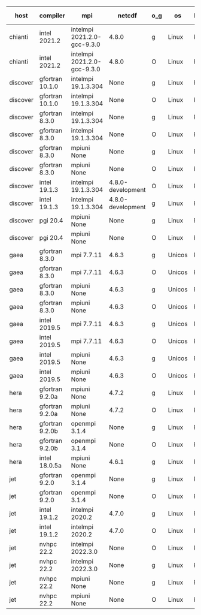 

| host     | compiler                              | mpi                      | netcdf        | o_g        | os       | build       | u_pass          | u_fail          | s_pass            | s_fail            | e_pass             | e_fail             | nuopc_pass       | nuopc_fail       | artifacts link          |
|----------|---------------------------------------|--------------------------|---------------|------------|----------|-------------|-----------------|-----------------|-------------------|-------------------|--------------------|--------------------|------------------|------------------|-------------------------|
| chianti | intel 2021.2 | intelmpi 2021.2.0-gcc-9.3.0  | 4.8.0  | g | Linux | PASS | None | None | None | None | None | None | None | None | <a href="https://github.com/esmf-org/esmf-test-artifacts/tree/ad37c5f4bcb27350ef0c901af1cd880328c0157a/develop/intel/2021.2/g/intelmpi/2021.2.0-gcc-9.3.0" target="_blank">ad37c5f</a> | 
| chianti | intel 2021.2 | intelmpi 2021.2.0-gcc-9.3.0  | 4.8.0  | O | Linux | PASS | 13917 | 0 | 49 | 0 | 80 | 0 | 52 | 0 | <a href="https://github.com/esmf-org/esmf-test-artifacts/tree/53ffc99a1073794bb9d7aaaa7141c0cca7165a86/develop/intel/2021.2/O/intelmpi/2021.2.0-gcc-9.3.0" target="_blank">53ffc99</a> | 
| discover | gfortran 10.1.0 | intelmpi 19.1.3.304  | None  | g | Linux | PASS | 13902 | 15 | 49 | 0 | 80 | 0 | 52 | 0 | <a href="https://github.com/esmf-org/esmf-test-artifacts/tree/6901ee331de91e0918629bb4105cbb1961ae1331/develop/gfortran/10.1.0/g/intelmpi/19.1.3.304" target="_blank">6901ee3</a> | 
| discover | gfortran 10.1.0 | intelmpi 19.1.3.304  | None  | O | Linux | PASS | 13902 | 15 | 49 | 0 | 80 | 0 | 52 | 0 | <a href="https://github.com/esmf-org/esmf-test-artifacts/tree/3d958e8e2eace3ea362131396d84300741b3e537/develop/gfortran/10.1.0/O/intelmpi/19.1.3.304" target="_blank">3d958e8</a> | 
| discover | gfortran 8.3.0 | intelmpi 19.1.3.304  | None  | g | Linux | PASS | 13902 | 15 | 49 | 0 | 80 | 0 | 52 | 0 | <a href="https://github.com/esmf-org/esmf-test-artifacts/tree/b86104f984d968bd2e60e9f2fbf5a693849a6959/develop/gfortran/8.3.0/g/intelmpi/19.1.3.304" target="_blank">b86104f</a> | 
| discover | gfortran 8.3.0 | intelmpi 19.1.3.304  | None  | O | Linux | PASS | 13902 | 15 | 49 | 0 | 80 | 0 | 52 | 0 | <a href="https://github.com/esmf-org/esmf-test-artifacts/tree/965135d62634701788388cf7159b15ad702633cf/develop/gfortran/8.3.0/O/intelmpi/19.1.3.304" target="_blank">965135d</a> | 
| discover | gfortran 8.3.0 | mpiuni None  | None  | g | Linux | PASS | 12338 | 0 | 8 | 0 | 43 | 0 | None | None | <a href="https://github.com/esmf-org/esmf-test-artifacts/tree/521dff41d48cbefbae3eee66ddc8cf1a2826a0cb/develop/gfortran/8.3.0/g/mpiuni/None" target="_blank">521dff4</a> | 
| discover | gfortran 8.3.0 | mpiuni None  | None  | O | Linux | PASS | 12338 | 0 | 8 | 0 | 43 | 0 | None | None | <a href="https://github.com/esmf-org/esmf-test-artifacts/tree/1c9a76e82730aeee9301bd03b83cfe8407203d7b/develop/gfortran/8.3.0/O/mpiuni/None" target="_blank">1c9a76e</a> | 
| discover | intel 19.1.3 | intelmpi 19.1.3.304  | 4.8.0-development  | O | Linux | PASS | 13917 | 0 | 49 | 0 | 80 | 0 | 52 | 0 | <a href="https://github.com/esmf-org/esmf-test-artifacts/tree/0ed002723da6f3c774a957e79245e454e3bd199b/develop/intel/19.1.3/O/intelmpi/19.1.3.304" target="_blank">0ed0027</a> | 
| discover | intel 19.1.3 | intelmpi 19.1.3.304  | 4.8.0-development  | g | Linux | PASS | 13917 | 0 | 49 | 0 | 80 | 0 | 52 | 0 | <a href="https://github.com/esmf-org/esmf-test-artifacts/tree/466e156d294da38ce2bb2b673a90558d13ba8e48/develop/intel/19.1.3/g/intelmpi/19.1.3.304" target="_blank">466e156</a> | 
| discover | pgi 20.4 | mpiuni None  | None  | g | Linux | PASS | 0 | 7460 | 0 | 8 | 0 | 43 | None | None | <a href="https://github.com/esmf-org/esmf-test-artifacts/tree/3fbb6197bd197a8a5a30f0f64f7985c2867859e3/develop/pgi/20.4/g/mpiuni/None" target="_blank">3fbb619</a> | 
| discover | pgi 20.4 | mpiuni None  | None  | O | Linux | PASS | 0 | 7460 | 0 | 8 | 0 | 43 | None | None | <a href="https://github.com/esmf-org/esmf-test-artifacts/tree/1cf7e2fdbeb1208ff6ff40b10d627b6cf566e0d5/develop/pgi/20.4/O/mpiuni/None" target="_blank">1cf7e2f</a> | 
| gaea | gfortran 8.3.0 | mpi 7.7.11  | 4.6.3  | g | Unicos | PASS | 13916 | 1 | 49 | 0 | 80 | 0 | 47 | 5 | <a href="https://github.com/esmf-org/esmf-test-artifacts/tree/89a2e06d86fb10bbb0474d48b6e64158b7033e9c/develop/gfortran/8.3.0/g/mpi/7.7.11" target="_blank">89a2e06</a> | 
| gaea | gfortran 8.3.0 | mpi 7.7.11  | 4.6.3  | O | Unicos | PASS | 13916 | 1 | 49 | 0 | 80 | 0 | 47 | 5 | <a href="https://github.com/esmf-org/esmf-test-artifacts/tree/c5fd2424d34e65108a7021dc143a63d32e99ad5e/develop/gfortran/8.3.0/O/mpi/7.7.11" target="_blank">c5fd242</a> | 
| gaea | gfortran 8.3.0 | mpiuni None  | 4.6.3  | g | Unicos | PASS | 12338 | 0 | 8 | 0 | 43 | 0 | None | None | <a href="https://github.com/esmf-org/esmf-test-artifacts/tree/b26ec57d842b900344a16288d601831cbf1dc91f/develop/gfortran/8.3.0/g/mpiuni/None" target="_blank">b26ec57</a> | 
| gaea | gfortran 8.3.0 | mpiuni None  | 4.6.3  | O | Unicos | PASS | 12338 | 0 | 8 | 0 | 43 | 0 | None | None | <a href="https://github.com/esmf-org/esmf-test-artifacts/tree/e6185d1487cf2290383b43856a9c52fa3d618daf/develop/gfortran/8.3.0/O/mpiuni/None" target="_blank">e6185d1</a> | 
| gaea | intel 2019.5 | mpi 7.7.11  | 4.6.3  | g | Unicos | PASS | 13902 | 15 | 49 | 0 | 80 | 0 | 47 | 5 | <a href="https://github.com/esmf-org/esmf-test-artifacts/tree/e6bc92ac7bb65ef8bbb81f2be677f9e5b22f4957/develop/intel/2019.5/g/mpi/7.7.11" target="_blank">e6bc92a</a> | 
| gaea | intel 2019.5 | mpi 7.7.11  | 4.6.3  | O | Unicos | PASS | 13902 | 15 | 49 | 0 | 80 | 0 | 47 | 5 | <a href="https://github.com/esmf-org/esmf-test-artifacts/tree/d6eb115c47c658aa74db58c2d805a579e4931474/develop/intel/2019.5/O/mpi/7.7.11" target="_blank">d6eb115</a> | 
| gaea | intel 2019.5 | mpiuni None  | 4.6.3  | g | Unicos | PASS | 12323 | 15 | 8 | 0 | 43 | 0 | None | None | <a href="https://github.com/esmf-org/esmf-test-artifacts/tree/cbf096dbb6a7c60588ecba3e340f2390ed248787/develop/intel/2019.5/g/mpiuni/None" target="_blank">cbf096d</a> | 
| gaea | intel 2019.5 | mpiuni None  | 4.6.3  | O | Unicos | PASS | 12323 | 15 | 8 | 0 | 43 | 0 | None | None | <a href="https://github.com/esmf-org/esmf-test-artifacts/tree/c6d9210a3798d5f0dcce94aac556e6e4a0cbd4ea/develop/intel/2019.5/O/mpiuni/None" target="_blank">c6d9210</a> | 
| hera | gfortran 9.2.0a | mpiuni None  | 4.7.2  | g | Linux | PASS | None | None | None | None | None | None | None | None | <a href="https://github.com/esmf-org/esmf-test-artifacts/tree/389068cf0bd9f80b32a21bd0dcddc67414015201/develop/gfortran/9.2.0a/g/mpiuni/None" target="_blank">389068c</a> | 
| hera | gfortran 9.2.0a | mpiuni None  | 4.7.2  | O | Linux | PASS | None | None | None | None | None | None | None | None | <a href="https://github.com/esmf-org/esmf-test-artifacts/tree/487ad1b612381d8dfd3d26d3d75a012bf7e36f3b/develop/gfortran/9.2.0a/O/mpiuni/None" target="_blank">487ad1b</a> | 
| hera | gfortran 9.2.0b | openmpi 3.1.4  | None  | g | Linux | PASS | None | None | None | None | None | None | None | None | <a href="https://github.com/esmf-org/esmf-test-artifacts/tree/5c7dcba527f5024e438199ae443668ff5448db83/develop/gfortran/9.2.0b/g/openmpi/3.1.4" target="_blank">5c7dcba</a> | 
| hera | gfortran 9.2.0b | openmpi 3.1.4  | None  | O | Linux | PASS | None | None | None | None | None | None | None | None | <a href="https://github.com/esmf-org/esmf-test-artifacts/tree/1cd3756fcbdf56a5858a37ba23fcddacdecdd574/develop/gfortran/9.2.0b/O/openmpi/3.1.4" target="_blank">1cd3756</a> | 
| hera | intel 18.0.5a | mpiuni None  | 4.6.1  | g | Linux | PASS | None | None | None | None | None | None | None | None | <a href="https://github.com/esmf-org/esmf-test-artifacts/tree/e4186b0a051e4aa1d330389cf52686b30ed22e74/develop/intel/18.0.5a/g/mpiuni/None" target="_blank">e4186b0</a> | 
| jet | gfortran 9.2.0 | openmpi 3.1.4  | None  | g | Linux | PASS | 13917 | 0 | 49 | 0 | 80 | 0 | 52 | 0 | <a href="https://github.com/esmf-org/esmf-test-artifacts/tree/b87b30c886be1fa96f4fe8660c2980db3f388335/develop/gfortran/9.2.0/g/openmpi/3.1.4" target="_blank">b87b30c</a> | 
| jet | gfortran 9.2.0 | openmpi 3.1.4  | None  | O | Linux | PASS | 13917 | 0 | 49 | 0 | 80 | 0 | 52 | 0 | <a href="https://github.com/esmf-org/esmf-test-artifacts/tree/ff147347b5aa6773cd7d02c6b38fc72d7c601de8/develop/gfortran/9.2.0/O/openmpi/3.1.4" target="_blank">ff14734</a> | 
| jet | intel 19.1.2 | intelmpi 2020.2  | 4.7.0  | g | Linux | PASS | None | None | None | None | None | None | None | None | <a href="https://github.com/esmf-org/esmf-test-artifacts/tree/29774a1db026849c643132eb985dbf41125f220e/develop/intel/19.1.2/g/intelmpi/2020.2" target="_blank">29774a1</a> | 
| jet | intel 19.1.2 | intelmpi 2020.2  | 4.7.0  | O | Linux | PASS | 13917 | 0 | 49 | 0 | 80 | 0 | 52 | 0 | <a href="https://github.com/esmf-org/esmf-test-artifacts/tree/e4e6250a364b2faec4956b7b7ff710da51ec7efc/develop/intel/19.1.2/O/intelmpi/2020.2" target="_blank">e4e6250</a> | 
| jet | nvhpc 22.2 | intelmpi 2022.3.0  | None  | O | Linux | PASS | 13897 | 20 | 49 | 0 | 80 | 0 | 45 | 7 | <a href="https://github.com/esmf-org/esmf-test-artifacts/tree/e64025f44cc3adedd9ca32b11c3e4bc8f1cd10b3/develop/nvhpc/22.2/O/intelmpi/2022.3.0" target="_blank">e64025f</a> | 
| jet | nvhpc 22.2 | intelmpi 2022.3.0  | None  | g | Linux | PASS | 13038 | 879 | 35 | 14 | 66 | 14 | 0 | 0 | <a href="https://github.com/esmf-org/esmf-test-artifacts/tree/64c241885cb928b564e211aac7c9a0623457e62b/develop/nvhpc/22.2/g/intelmpi/2022.3.0" target="_blank">64c2418</a> | 
| jet | nvhpc 22.2 | mpiuni None  | None  | g | Linux | PASS | 11713 | 625 | 4 | 4 | 40 | 3 | None | None | <a href="https://github.com/esmf-org/esmf-test-artifacts/tree/9c18fec3415a9c13a08a6012f0f80faeae9a448f/develop/nvhpc/22.2/g/mpiuni/None" target="_blank">9c18fec</a> | 
| jet | nvhpc 22.2 | mpiuni None  | None  | O | Linux | PASS | 12336 | 2 | 8 | 0 | 43 | 0 | None | None | <a href="https://github.com/esmf-org/esmf-test-artifacts/tree/986ce52e559c6dd56b789db092b3865509e4739d/develop/nvhpc/22.2/O/mpiuni/None" target="_blank">986ce52</a> | 
